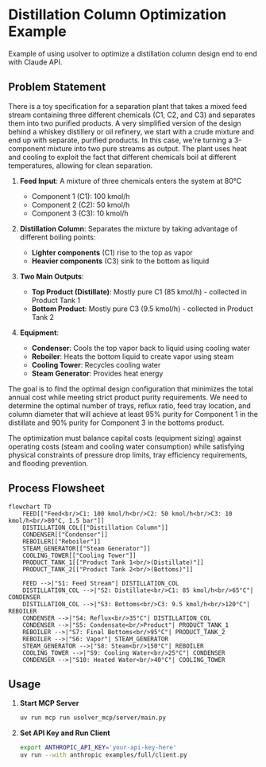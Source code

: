 # Distillation Column Optimization Example

Example of using usolver to optimize a distillation column design end to end with Claude API.

## Problem Statement

There is a toy specification for a separation plant that takes a mixed feed stream containing three different chemicals (C1, C2, and C3) and separates them into two purified products. A very simplified version of the design behind a whiskey distillery or oil refinery, we start with a crude mixture and end up with separate, purified products. In this case, we're turning a 3-component mixture into two pure streams as output. The plant uses heat and cooling to exploit the fact that different chemicals boil at different temperatures, allowing for clean separation.

1. **Feed Input**: A mixture of three chemicals enters the system at 80°C
   - Component 1 (C1): 100 kmol/h
   - Component 2 (C2): 50 kmol/h
   - Component 3 (C3): 10 kmol/h

2. **Distillation Column**: Separates the mixture by taking advantage of different boiling points:
   - **Lighter components** (C1) rise to the top as vapor
   - **Heavier components** (C3) sink to the bottom as liquid

3. **Two Main Outputs**:
   - **Top Product (Distillate)**: Mostly pure C1 (85 kmol/h) - collected in Product Tank 1
   - **Bottom Product**: Mostly pure C3 (9.5 kmol/h) - collected in Product Tank 2

4. **Equipment**:
   - **Condenser**: Cools the top vapor back to liquid using cooling water
   - **Reboiler**: Heats the bottom liquid to create vapor using steam
   - **Cooling Tower**: Recycles cooling water
   - **Steam Generator**: Provides heat energy

The goal is to find the optimal design configuration that minimizes the total annual cost while meeting strict product purity requirements. We need to determine the optimal number of trays, reflux ratio, feed tray location, and column diameter that will achieve at least 95% purity for Component 1 in the distillate and 90% purity for Component 3 in the bottoms product.

The optimization must balance capital costs (equipment sizing) against operating costs (steam and cooling water consumption) while satisfying physical constraints of pressure drop limits, tray efficiency requirements, and flooding prevention.

## Process Flowsheet

```mermaid
flowchart TD
    FEED[["Feed<br/>C1: 100 kmol/h<br/>C2: 50 kmol/h<br/>C3: 10 kmol/h<br/>80°C, 1.5 bar"]]
    DISTILLATION_COL[["Distillation Column"]]
    CONDENSER[["Condenser"]]
    REBOILER[["Reboiler"]]
    STEAM_GENERATOR[["Steam Generator"]]
    COOLING_TOWER[["Cooling Tower"]]
    PRODUCT_TANK_1[["Product Tank 1<br/>(Distillate)"]]
    PRODUCT_TANK_2[["Product Tank 2<br/>(Bottoms)"]]

    FEED -->|"S1: Feed Stream"| DISTILLATION_COL
    DISTILLATION_COL -->|"S2: Distillate<br/>C1: 85 kmol/h<br/>65°C"| CONDENSER
    DISTILLATION_COL -->|"S3: Bottoms<br/>C3: 9.5 kmol/h<br/>120°C"| REBOILER
    CONDENSER -->|"S4: Reflux<br/>35°C"| DISTILLATION_COL
    CONDENSER -->|"S5: Condensate<br/>Product"| PRODUCT_TANK_1
    REBOILER -->|"S7: Final Bottoms<br/>95°C"| PRODUCT_TANK_2
    REBOILER -->|"S6: Vapor"| STEAM_GENERATOR
    STEAM_GENERATOR -->|"S8: Steam<br/>150°C"| REBOILER
    COOLING_TOWER -->|"S9: Cooling Water<br/>25°C"| CONDENSER
    CONDENSER -->|"S10: Heated Water<br/>40°C"| COOLING_TOWER
```

## Usage

1. **Start MCP Server**
   ```bash
   uv run mcp run usolver_mcp/server/main.py
   ```

2. **Set API Key and Run Client**
   ```bash
   export ANTHROPIC_API_KEY='your-api-key-here'
   uv run --with anthropic examples/full/client.py
   ``` 